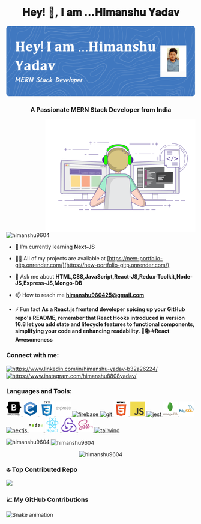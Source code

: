 <h1 align="center">𝐇𝐞𝐲! 👋, 𝐈 𝐚𝐦 ...𝐇𝐢𝐦𝐚𝐧𝐬𝐡𝐮 𝐘𝐚𝐝𝐚𝐯</h1>
<div align="center"> <img width="900"  src="https://raw.githubusercontent.com/Himanshu9604/Himanshu9604/main/github-header-image.png"> </div>
<h3 align="center">A Passionate MERN Stack Developer from India</h3>
<img align="right" alt="Coding" width="400" src="https://raw.githubusercontent.com/devSouvik/devSouvik/master/gif3.gif">

<p align="left"> <img src="https://komarev.com/ghpvc/?username=himanshu9604&label=Profile%20views&color=0e75b6&style=flat" alt="himanshu9604" /> </p>

- 🌱 I’m currently learning **Next-JS**

- 👨‍💻 All of my projects are available at [https://new-portfolio-gitp.onrender.com/](https://new-portfolio-gitp.onrender.com/)

- 💬 Ask me about **HTML,CSS,JavaScript,React-JS,Redux-Toolkit,Node-JS,Express-JS,Mongo-DB**

- 📫 How to reach me **himanshu960425@gmail.com**

- ⚡ Fun fact **As a React.js frontend developer spicing up your GitHub repo's README, remember that React Hooks introduced in version 16.8 let you add state and lifecycle features to functional components, simplifying your code and enhancing readability. 🔗📚 #React Awesomeness**
<h3 align="left">Connect with me:</h3>

<p align="left">
<a href="https://linkedin.com/in/https://www.linkedin.com/in/himanshu-yadav-b32a26224/" target="blank"><img align="center" src="https://raw.githubusercontent.com/rahuldkjain/github-profile-readme-generator/master/src/images/icons/Social/linked-in-alt.svg" alt="https://www.linkedin.com/in/himanshu-yadav-b32a26224/" height="30" width="40" /></a>
<a href="https://instagram.com/https://www.instagram.com/himanshu8808yadav/" target="blank"><img align="center" src="https://raw.githubusercontent.com/rahuldkjain/github-profile-readme-generator/master/src/images/icons/Social/instagram.svg" alt="https://www.instagram.com/himanshu8808yadav/" height="30" width="40" /></a>
</p>

<h3 align="left">Languages and Tools:</h3>
<p align="left"> <a href="https://getbootstrap.com" target="_blank" rel="noreferrer"> <img src="https://raw.githubusercontent.com/devicons/devicon/master/icons/bootstrap/bootstrap-plain-wordmark.svg" alt="bootstrap" width="40" height="40"/> </a> <a href="https://www.cprogramming.com/" target="_blank" rel="noreferrer"> <img src="https://raw.githubusercontent.com/devicons/devicon/master/icons/c/c-original.svg" alt="c" width="40" height="40"/> </a> <a href="https://www.w3schools.com/css/" target="_blank" rel="noreferrer"> <img src="https://raw.githubusercontent.com/devicons/devicon/master/icons/css3/css3-original-wordmark.svg" alt="css3" width="40" height="40"/> </a> <a href="https://expressjs.com" target="_blank" rel="noreferrer"> <img src="https://raw.githubusercontent.com/devicons/devicon/master/icons/express/express-original-wordmark.svg" alt="express" width="40" height="40"/> </a> <a href="https://firebase.google.com/" target="_blank" rel="noreferrer"> <img src="https://www.vectorlogo.zone/logos/firebase/firebase-icon.svg" alt="firebase" width="40" height="40"/> </a> <a href="https://git-scm.com/" target="_blank" rel="noreferrer"> <img src="https://www.vectorlogo.zone/logos/git-scm/git-scm-icon.svg" alt="git" width="40" height="40"/> </a> <a href="https://www.w3.org/html/" target="_blank" rel="noreferrer"> <img src="https://raw.githubusercontent.com/devicons/devicon/master/icons/html5/html5-original-wordmark.svg" alt="html5" width="40" height="40"/> </a> <a href="https://developer.mozilla.org/en-US/docs/Web/JavaScript" target="_blank" rel="noreferrer"> <img src="https://raw.githubusercontent.com/devicons/devicon/master/icons/javascript/javascript-original.svg" alt="javascript" width="40" height="40"/> </a> <a href="https://jestjs.io" target="_blank" rel="noreferrer"> <img src="https://www.vectorlogo.zone/logos/jestjsio/jestjsio-icon.svg" alt="jest" width="40" height="40"/> </a> <a href="https://www.mongodb.com/" target="_blank" rel="noreferrer"> <img src="https://raw.githubusercontent.com/devicons/devicon/master/icons/mongodb/mongodb-original-wordmark.svg" alt="mongodb" width="40" height="40"/> </a> <a href="https://www.mysql.com/" target="_blank" rel="noreferrer"> <img src="https://raw.githubusercontent.com/devicons/devicon/master/icons/mysql/mysql-original-wordmark.svg" alt="mysql" width="40" height="40"/> </a> <a href="https://nextjs.org/" target="_blank" rel="noreferrer"> <img src="https://cdn.worldvectorlogo.com/logos/nextjs-2.svg" alt="nextjs" width="40" height="40"/> </a> <a href="https://nodejs.org" target="_blank" rel="noreferrer"> <img src="https://raw.githubusercontent.com/devicons/devicon/master/icons/nodejs/nodejs-original-wordmark.svg" alt="nodejs" width="40" height="40"/> </a> <a href="https://reactjs.org/" target="_blank" rel="noreferrer"> <img src="https://raw.githubusercontent.com/devicons/devicon/master/icons/react/react-original-wordmark.svg" alt="react" width="40" height="40"/> </a> <a href="https://redux.js.org" target="_blank" rel="noreferrer"> <img src="https://raw.githubusercontent.com/devicons/devicon/master/icons/redux/redux-original.svg" alt="redux" width="40" height="40"/> </a> <a href="https://sass-lang.com" target="_blank" rel="noreferrer"> <img src="https://raw.githubusercontent.com/devicons/devicon/master/icons/sass/sass-original.svg" alt="sass" width="40" height="40"/> </a> <a href="https://tailwindcss.com/" target="_blank" rel="noreferrer"> <img src="https://www.vectorlogo.zone/logos/tailwindcss/tailwindcss-icon.svg" alt="tailwind" width="40" height="40"/> </a> </p>

<p><img align="left" src="https://github-readme-stats.vercel.app/api/top-langs?username=himanshu9604&show_icons=true&locale=en&layout=compact" alt="himanshu9604" /></p>

<p>&nbsp;<img align="center" src="https://github-readme-stats.vercel.app/api?username=himanshu9604&show_icons=true&locale=en" alt="himanshu9604" /></p>

<p align="center"><img src="https://github-readme-streak-stats.herokuapp.com/?user=himanshu9604" alt="himanshu9604" /></p>

### 🔝 Top Contributed Repo
![](https://github-contributor-stats.vercel.app/api?username=Himanshu9604&limit=5&theme=flat&combine_all_yearly_contributions=true)
### 📈 My GitHub Contributions
![Snake animation](https://raw.githubusercontent.com/Himanshu9604/Himanshu9604/output/github-contribution-grid-snake.svg)
